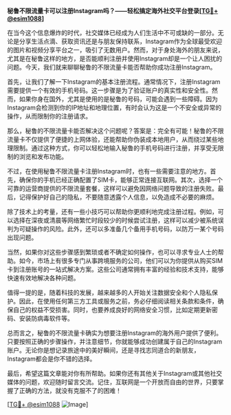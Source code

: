 **秘鲁不限流量卡可以注册Instagram吗？——轻松搞定海外社交平台登录[[TG💪+ @esim1088](https://t.me/s/esim1088)]**

在当今这个信息爆炸的时代，社交媒体已经成为人们生活中不可或缺的一部分。无论是分享生活点滴、获取资讯还是与朋友保持联系，Instagram作为全球最受欢迎的图片和视频分享平台之一，吸引了无数用户。然而，对于身处海外的朋友来说，尤其是在秘鲁这样的地方，是否能顺利注册并使用Instagram却是一个让人困扰的问题。今天，我们就来聊聊秘鲁的不限流量卡能否帮助你成功注册Instagram。

首先，让我们了解一下Instagram的基本注册流程。通常情况下，注册Instagram需要提供一个有效的手机号码。这一步骤是为了验证账户的真实性和安全性。然而，如果你身在国外，尤其是使用的是秘鲁的号码，可能会遇到一些障碍。因为Instagram会检测到你的IP地址和地理位置，有时会认为这是一个不安全或异常的操作，从而限制你的注册请求。

那么，秘鲁的不限流量卡能否解决这个问题呢？答案是：完全有可能！秘鲁的不限流量卡不仅提供了便捷的上网体验，还能帮助你伪装成本地用户，从而绕过某些地理限制。通过这种方式，你可以轻松地输入秘鲁的手机号码进行注册，并享受无限制的浏览和发布功能。

不过，在使用秘鲁不限流量卡注册Instagram时，也有一些需要注意的地方。首先，确保你的手机已经正确配置了SIM卡，能够正常连接互联网。其次，选择一个可靠的运营商提供的不限流量套餐，这样可以避免因网络问题导致的注册失败。最后，记得保护好自己的隐私，不要随意透露个人信息，以免造成不必要的麻烦。

除了技术上的考量，还有一些小技巧可以帮助你更顺利地完成注册过程。例如，可以选择在深夜或清晨等网络繁忙时段较少的时候尝试注册，这样可以减少被系统误判为可疑操作的风险。此外，还可以多准备几个备用手机号码，以防万一某个号码出现问题。

当然，如果你对这些步骤感到繁琐或者不确定如何操作，也可以寻求专业人士的帮助。如今，市场上有很多专门从事跨境服务的公司，他们可以为你提供从购买SIM卡到注册账号的一站式解决方案。这些公司通常拥有丰富的经验和技术支持，能够快速有效地解决各种问题。

值得一提的是，随着科技的发展，越来越多的人开始关注数据安全和个人隐私保护。因此，在使用任何第三方工具或服务之前，务必仔细阅读相关条款和条件，确保自己的权益不受损害。同时，也要养成良好的网络安全习惯，比如定期更新密码、安装防病毒软件等。

总而言之，秘鲁的不限流量卡确实为想要注册Instagram的海外用户提供了便利。只要按照正确的步骤操作，并注意细节，你就能够成功创建属于自己的Instagram账户。无论你是想记录旅途中的美好瞬间，还是寻找志同道合的新朋友，Instagram都会是你不错的选择。

最后，希望这篇文章能对你有所帮助。如果你还有其他关于Instagram或其他社交媒体的问题，欢迎随时留言交流。记住，互联网是一个开放而自由的世界，只要掌握了正确的方法，就没有克服不了的困难！

[[TG💪+ @esim1088](https://t.me/s/esim1088) ![Image](https://i.postimg.cc/4NQfJmqS/Snipaste-2025-05-13-00-14-12.png)]